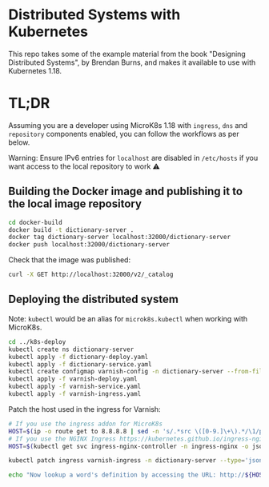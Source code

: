 # Distributed Systems with Kubernetes

This repo takes some of the example material from the book "Designing Distributed Systems", by Brendan Burns, and makes it available to use with Kubernetes 1.18.

# TL;DR

Assuming you are a developer using MicroK8s 1.18 with `ingress`, `dns` and `repository` components enabled, you can follow the workflows as per below.

Warning: Ensure IPv6 entries for `localhost` are disabled in `/etc/hosts` if you want access to the local repository to work :warning:

## Building the Docker image and publishing it to the local image repository

```bash
cd docker-build
docker build -t dictionary-server .
docker tag dictionary-server localhost:32000/dictionary-server
docker push localhost:32000/dictionary-server
```

Check that the image was published:

```bash
curl -X GET http://localhost:32000/v2/_catalog
```

## Deploying the distributed system

Note: `kubectl` would be an alias for `microk8s.kubectl` when working with MicroK8s.

```bash
cd ../k8s-deploy
kubectl create ns dictionary-server
kubectl apply -f dictionary-deploy.yaml
kubectl apply -f dictionary-service.yaml
kubectl create configmap varnish-config -n dictionary-server --from-file=default.vcl
kubectl apply -f varnish-deploy.yaml
kubectl apply -f varnish-service.yaml
kubectl apply -f varnish-ingress.yaml
```

Patch the host used in the ingress for Varnish:

```bash
# If you use the ingress addon for MicroK8s
HOST=$(ip -o route get to 8.8.8.8 | sed -n 's/.*src \([0-9.]\+\).*/\1/p').xip.io
# If you use the NGINX Ingress https://kubernetes.github.io/ingress-nginx/
HOST=$(kubectl get svc ingress-nginx-controller -n ingress-nginx -o jsonpath='{.status.loadBalancer.ingress[0].ip}').xip.io

kubectl patch ingress varnish-ingress -n dictionary-server --type='json' -p="[{\"op\": \"replace\", \"path\": \"/spec/rules/0/host\", \"value\":\"${HOST}\"}]"

echo "Now lookup a word's definition by accessing the URL: http://${HOST}/search/word"
```
